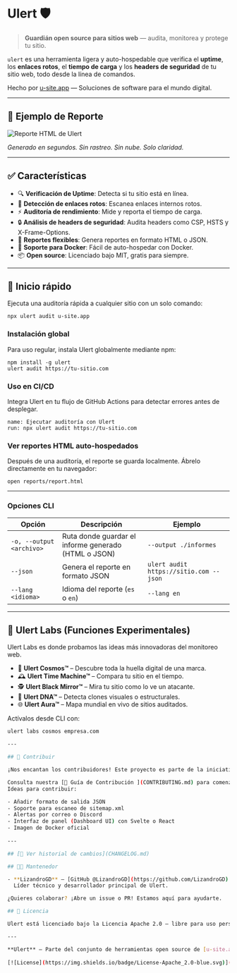 # Ulert 🛡️

> **Guardián open source para sitios web** — audita, monitorea y protege tu sitio.

`ulert` es una herramienta ligera y auto-hospedable que verifica el **uptime**, los **enlaces rotos**, el **tiempo de carga** y los **headers de seguridad** de tu sitio web, todo desde la línea de comandos.

Hecho por [u-site.app](https://u-site.app) — Soluciones de software para el mundo digital.

---

## 📸 Ejemplo de Reporte

![Reporte HTML de Ulert](/_assets/report.png)

_Generado en segundos. Sin rastreo. Sin nube. Solo claridad._

---

## ✅ Características

- 🔍 **Verificación de Uptime**: Detecta si tu sitio está en línea.
- 🔗 **Detección de enlaces rotos**: Escanea enlaces internos rotos.
- ⚡ **Auditoría de rendimiento**: Mide y reporta el tiempo de carga.
- 🔒 **Análisis de headers de seguridad**: Audita headers como CSP, HSTS y X-Frame-Options.
- 📄 **Reportes flexibles**: Genera reportes en formato HTML o JSON.
- 🐳 **Soporte para Docker**: Fácil de auto-hospedar con Docker.
- 📦 **Open source**: Licenciado bajo MIT, gratis para siempre.

---

## 🚀 Inicio rápido

Ejecuta una auditoría rápida a cualquier sitio con un solo comando:

    npx ulert audit u-site.app

### Instalación global 

Para uso regular, instala Ulert globalmente mediante npm: 
  
    npm install -g ulert
    ulert audit https://tu-sitio.com
    
 
### Uso en CI/CD 

Integra Ulert en tu flujo de GitHub Actions para detectar errores antes de desplegar. 

    name: Ejecutar auditoría con Ulert
    run: npx ulert audit https://tu-sitio.com
 
 
### Ver reportes HTML auto-hospedados 

Después de una auditoría, el reporte se guarda localmente. Ábrelo directamente en tu navegador: 

    open reports/report.html
 
---

### Opciones CLI

| Opción | Descripción | Ejemplo |
|--------|-------------|---------|
| `-o, --output <archivo>` | Ruta donde guardar el informe generado (HTML o JSON) | `--output ./informes` |
| `--json` | Genera el reporte en formato JSON | `ulert audit https://sitio.com --json` |
| `--lang <idioma>` | Idioma del reporte (`es` o `en`) | `--lang en` |

---

## 🧪 Ulert Labs (Funciones Experimentales)

Ulert Labs es donde probamos las ideas más innovadoras del monitoreo web.

- 🔭 **Ulert Cosmos™** – Descubre toda la huella digital de una marca.
- 🕰️ **Ulert Time Machine™** – Compara tu sitio en el tiempo.
- 🕵️ **Ulert Black Mirror™** – Mira tu sitio como lo ve un atacante.
- 🧬 **Ulert DNA™** – Detecta clones visuales o estructurales.
- 🌐 **Ulert Aura™** – Mapa mundial en vivo de sitios auditados.

Actívalos desde CLI con:

```bash
ulert labs cosmos empresa.com

---

## 🤝 Contribuir 

¡Nos encantan los contribuidores! Este proyecto es parte de la iniciativa de u-site.app para crear herramientas éticas y centradas en la privacidad. 

Consulta nuestra [📖 Guía de Contribución ](CONTRIBUTING.md) para comenzar. 
Ideas para contribuir: 

- Añadir formato de salida JSON
- Soporte para escaneo de sitemap.xml
- Alertas por correo o Discord
- Interfaz de panel (Dashboard UI) con Svelte o React
- Imagen de Docker oficial
     
---

## [📖 Ver historial de cambios](CHANGELOG.md)

## 🧑‍💻 Mantenedor

- **LizandroGD** – [GitHub @LizandroGD](https://github.com/LizandroGD)  
  Líder técnico y desarrollador principal de Ulert.

¿Quieres colaborar? ¡Abre un issue o PR! Estamos aquí para ayudarte.

## 📜 Licencia 

Ulert está licenciado bajo la Licencia Apache 2.0 — libre para uso personal y comercial. 

---

**Ulert** — Parte del conjunto de herramientas open source de [u-site.app](https://u-site.app) | [GitHub Organización](https://github.com/U-SITE-SAS-BIC/ulert.git)
     
[![License](https://img.shields.io/badge/License-Apache_2.0-blue.svg)](http://www.apache.org/licenses/LICENSE-2.0)